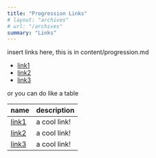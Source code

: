 ```yaml
---
title: "Progression Links"
# layout: "archives"
# url: "/archives"
summary: "Links"
---
```


insert links here, this is in content/progression.md
<!--more-->

- [link1](https://google.com)
- [link2](https://google.com)
- [link3](https://google.com)

or you can do like a table

name|description
---|---
[link1](https://google.com)|a cool link!
[link2](https://google.com)|a cool link!
[link3](https://google.com)|a cool link!